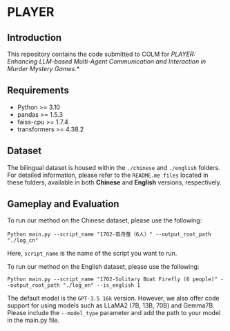 # PLAYER
## Introduction
This repository contains the code submitted to COLM for **PLAYER*: Enhancing LLM-based Multi-Agent Communication and Interaction in Murder Mystery Games.**

## Requirements

* Python >= 3.10
* pandas >= 1.5.3
* faiss-cpu >= 1.7.4
* transformers >= 4.38.2

## Dataset
The bilingual dataset is housed within the `./chinese` and `./english` folders. For detailed information, please refer to the `README.me files` located in these folders, available in both **Chinese** and **English** versions, respectively.


## Gameplay and Evaluation
To run our method on the Chinese dataset, please use the following:
```
Python main.py --script_name "1702-孤舟萤（6人）" --output_root_path "./log_cn"
```

Here, `script_name` is the name of the script you want to run.

To run our method on the English dataset, please use the following:
```
Python main.py --script_name "1702-Solitary Boat Firefly (6 people)" --output_root_path "./log_en" --is_english 1
```


The default model is the `GPT-3.5 16k` version. However, we also offer code support for using models such as LLaMA2 (7B, 13B, 70B) and Gemma7B. Please include the `--model_type` parameter and add the path to your model in the main.py file.